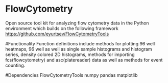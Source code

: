 # FlowCytometry
Open source tool kit for analyzing flow cytometry data in the Python environment which builds on the following framework https://github.com/eyurtsev/FlowCytometryTools

#Functionality 
Function definitions include methods for plotting 96 well heatmaps, 96 well as well as single sample histograms and histogram series, density colored 2D histograms, methods for importing fcs(flowcytometry) and asc(platereader) data as well as methods for event counting.

#Dependencies
FlowCytometryTools
numpy
pandas
matplotlib
